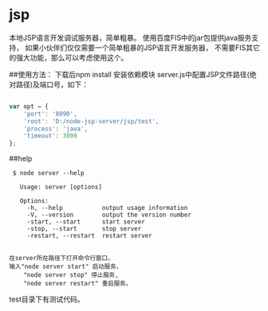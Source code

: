 # jsp
本地JSP语言开发调试服务器，简单粗暴。
使用百度FIS中的jar包提供java服务支持，
如果小伙伴们仅仅需要一个简单粗暴的JSP语言开发服务器，
不需要FIS其它的强大功能，那么可以考虑使用这个。

##使用方法：
下载后npm install 安装依赖模块
server.js中配置JSP文件路径(绝对路径)及端口号，如下：

```js

var opt = {
    'port': '8090',
    'root': 'D:/node-jsp-server/jsp/test',
    'process': 'java',
    'timeout': 3000
};
```
##help
```  
 $ node server --help

   Usage: server [options]

   Options:
     -h, --help           output usage information
     -V, --version        output the version number
     -start, --start      start server
     -stop, --start       stop server
     -restart, --restart  restart server

```

```

在server所在路径下打开命令行窗口，
输入"node server start" 启动服务，
    "node server stop" 停止服务,
    "node server restart" 重启服务。

```
test目录下有测试代码。

